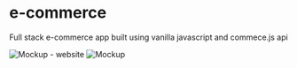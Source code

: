 # e-commerce
Full stack e-commerce app built using vanilla javascript and commece.js api

![Mockup - website](https://user-images.githubusercontent.com/111662485/230632881-90397d78-7769-40e5-a27a-cdca3a81a2e0.jpg)
![Mockup](https://user-images.githubusercontent.com/111662485/230632917-78d15823-5d0b-44f1-9caa-69218a558900.jpg)
